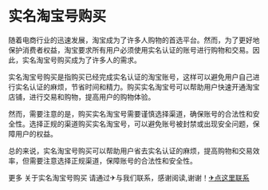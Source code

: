 # 实名淘宝号购买

随着电商行业的迅速发展，淘宝成为了许多人购物的首选平台。然而，为了更好地保护消费者权益，淘宝要求所有用户必须使用实名认证的账号进行购物和交易。因此，实名淘宝号购买成为了许多人的需求。

实名淘宝号购买是指购买已经完成实名认证的淘宝账号，这样可以避免用户自己进行实名认证的麻烦，节省时间和精力。购买实名淘宝号可以帮助用户快速开通淘宝店铺，进行交易和购物，提高用户的购物体验。

然而，需要注意的是，购买实名淘宝号需要谨慎选择渠道，确保账号的合法性和安全性。选择正规的渠道购买实名淘宝号，可以避免账号被封禁或出现安全问题，保障用户的权益。

总的来说，实名淘宝号购买可以帮助用户省去实名认证的麻烦，提高购物和交易效率，但需要注意选择正规渠道，保障账号的合法性和安全性。

更多 关于实名淘宝号购买 请通过✈与我们联系，感谢阅读,谢谢！[✈点这里联系](https://c.k02.cc)